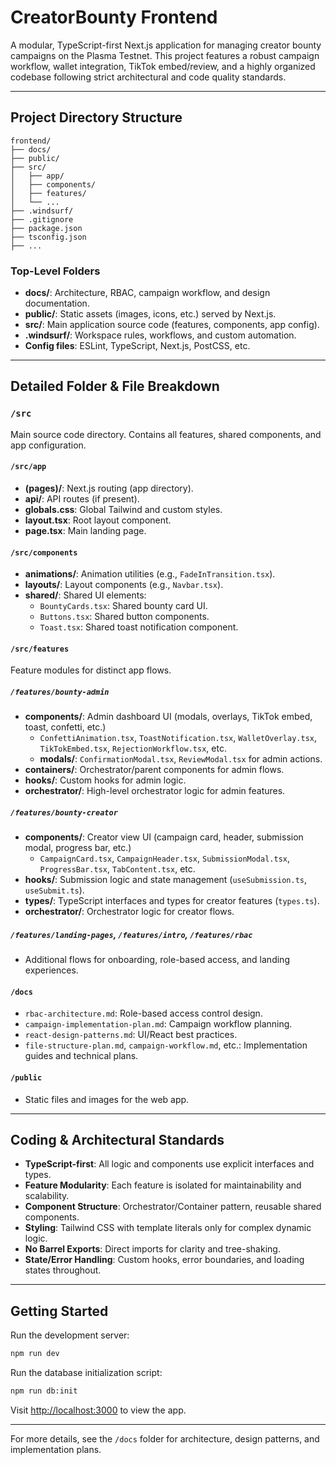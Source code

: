 # CreatorBounty Frontend

A modular, TypeScript-first Next.js application for managing creator bounty campaigns on the Plasma Testnet. This project features a robust campaign workflow, wallet integration, TikTok embed/review, and a highly organized codebase following strict architectural and code quality standards.

---

## Project Directory Structure

```
frontend/
├── docs/
├── public/
├── src/
│   ├── app/
│   ├── components/
│   ├── features/
│   └── ...
├── .windsurf/
├── .gitignore
├── package.json
├── tsconfig.json
├── ...
```

### Top-Level Folders

- **docs/**: Architecture, RBAC, campaign workflow, and design documentation.
- **public/**: Static assets (images, icons, etc.) served by Next.js.
- **src/**: Main application source code (features, components, app config).
- **.windsurf/**: Workspace rules, workflows, and custom automation.
- **Config files**: ESLint, TypeScript, Next.js, PostCSS, etc.

---

## Detailed Folder & File Breakdown

### `/src`
Main source code directory. Contains all features, shared components, and app configuration.

#### `/src/app`
- **(pages)/**: Next.js routing (app directory).
- **api/**: API routes (if present).
- **globals.css**: Global Tailwind and custom styles.
- **layout.tsx**: Root layout component.
- **page.tsx**: Main landing page.

#### `/src/components`
- **animations/**: Animation utilities (e.g., `FadeInTransition.tsx`).
- **layouts/**: Layout components (e.g., `Navbar.tsx`).
- **shared/**: Shared UI elements:
  - `BountyCards.tsx`: Shared bounty card UI.
  - `Buttons.tsx`: Shared button components.
  - `Toast.tsx`: Shared toast notification component.

#### `/src/features`
Feature modules for distinct app flows.

##### `/features/bounty-admin`
- **components/**: Admin dashboard UI (modals, overlays, TikTok embed, toast, confetti, etc.)
  - `ConfettiAnimation.tsx`, `ToastNotification.tsx`, `WalletOverlay.tsx`, `TikTokEmbed.tsx`, `RejectionWorkflow.tsx`, etc.
  - **modals/**: `ConfirmationModal.tsx`, `ReviewModal.tsx` for admin actions.
- **containers/**: Orchestrator/parent components for admin flows.
- **hooks/**: Custom hooks for admin logic.
- **orchestrator/**: High-level orchestrator logic for admin features.

##### `/features/bounty-creator`
- **components/**: Creator view UI (campaign card, header, submission modal, progress bar, etc.)
  - `CampaignCard.tsx`, `CampaignHeader.tsx`, `SubmissionModal.tsx`, `ProgressBar.tsx`, `TabContent.tsx`, etc.
- **hooks/**: Submission logic and state management (`useSubmission.ts`, `useSubmit.ts`).
- **types/**: TypeScript interfaces and types for creator features (`types.ts`).
- **orchestrator/**: Orchestrator logic for creator flows.

##### `/features/landing-pages`, `/features/intro`, `/features/rbac`
- Additional flows for onboarding, role-based access, and landing experiences.

#### `/docs`
- `rbac-architecture.md`: Role-based access control design.
- `campaign-implementation-plan.md`: Campaign workflow planning.
- `react-design-patterns.md`: UI/React best practices.
- `file-structure-plan.md`, `campaign-workflow.md`, etc.: Implementation guides and technical plans.

#### `/public`
- Static files and images for the web app.

---

## Coding & Architectural Standards
- **TypeScript-first**: All logic and components use explicit interfaces and types.
- **Feature Modularity**: Each feature is isolated for maintainability and scalability.
- **Component Structure**: Orchestrator/Container pattern, reusable shared components.
- **Styling**: Tailwind CSS with template literals only for complex dynamic logic.
- **No Barrel Exports**: Direct imports for clarity and tree-shaking.
- **State/Error Handling**: Custom hooks, error boundaries, and loading states throughout.

---

## Getting Started

Run the development server:

```bash
npm run dev
```

Run the database initialization script:

```bash
npm run db:init
```

Visit [http://localhost:3000](http://localhost:3000) to view the app.

---

For more details, see the `/docs` folder for architecture, design patterns, and implementation plans.
